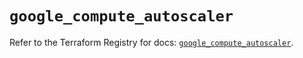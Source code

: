 # `google_compute_autoscaler`

Refer to the Terraform Registry for docs: [`google_compute_autoscaler`](https://registry.terraform.io/providers/hashicorp/google/6.35.0/docs/resources/compute_autoscaler).
